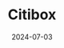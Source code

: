 ---  
layout: startup_page  
title: "Citibox"  
id: "citibox.com"  
permalink: "/citiboxcitibox.com07032024/"  
website: "https://citibox.com/en/home"  
funding_round: "Debt"  
funding_amount: "€80M"  
investors: "Growth Credit Partners, CoVenture"  
about: "Citibox provides smart mailboxes installed in residential buildings, offering 24/7 access for deliveries and returns. This solves the problem of failed deliveries due to recipient absence, improving efficiency for e-commerce companies and creating more sustainable cities by reducing delivery vehicle trips."  
markets: "E-commerce Logistics, Smart Mailboxes, Apps, E-Commerce, Enterprise Applications, Last Mile Transportation, Logistics, Mobile Apps, PropTech, Service Industry"  
hq: "Madrid, Madrid, Spain"  
founded_year: "2015"  
linkedin: "https://www.linkedin.com/company/citibox-sostenibilidad"  
twitter: "https://x.com/citiboxES"  
instagram: ""  
facebook: "https://www.facebook.com/citiboxES/"  
crunchbase: "https://www.crunchbase.com/organization/citibox"  
pitchbook: "https://pitchbook.com/profiles/company/123706-54"  

date_display: "03-Jul-2024"  
date: "2024-07-03"

# SEO Optimization  
meta_title: "Citibox - Debt Funding (€80M)"  
meta_description: "Citibox, Citibox provides smart mailboxes installed in residential buildings, offering 24/7 access for deliveries and returns. This solves the problem of faile..."  
meta_keywords: "Citibox, E-commerce Logistics, Smart Mailboxes, Apps, E-Commerce, Enterprise Applications, Last Mile Transportation, Logistics, Mobile Apps, PropTech, Service Industry, Debt funding"  
canonical_url: "https://startup.projectstartups.com/citiboxcitibox.com07032024/"  
---